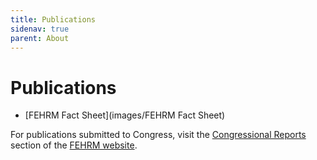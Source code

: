 ```yaml
---
title: Publications
sidenav: true
parent: About
---
```

# Publications

* [FEHRM Fact Sheet](images/FEHRM Fact Sheet)

For publications submitted to Congress, visit the [Congressional Reports](/congressional-reports) section of the [FEHRM website](www.FEHRM.gov).